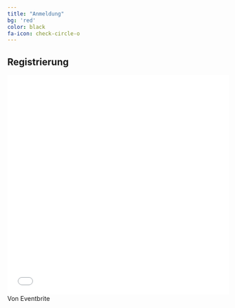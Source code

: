 ```yaml
---
title: "Anmeldung"
bg: 'red'
color: black
fa-icon: check-circle-o
---
```


## Registrierung

<iframe src="//eventbrite.de/tickets-external?eid=35216090274&ref=etckt" frameborder="0" height="500" width="100%" vspace="0" hspace="0" marginheight="5" marginwidth="5" scrolling="auto" allowtransparency="true"></iframe>
Von Eventbrite
